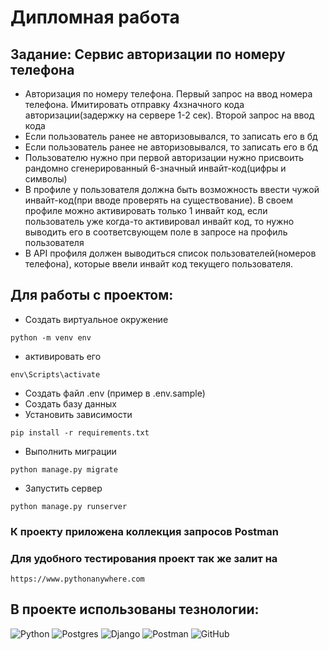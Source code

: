 # Дипломная работа

##  Задание: Сервис авторизации по номеру телефона

* Авторизация по номеру телефона. Первый запрос на ввод номера телефона. Имитировать отправку 4хзначного кода авторизации(задержку на сервере 1-2 сек). Второй запрос на ввод кода
* Если пользователь ранее не авторизовывался, то записать его в бд
* Если пользователь ранее не авторизовывался, то записать его в бд
* Пользователю нужно при первой авторизации нужно присвоить рандомно сгенерированный 6-значный инвайт-код(цифры и символы)
* В профиле у пользователя должна быть возможность ввести чужой инвайт-код(при вводе проверять на существование). В своем профиле можно активировать только 1 инвайт код, если пользователь уже когда-то активировал инвайт код, то нужно выводить его в соответсвующем поле в запросе на профиль пользователя
* В API профиля должен выводиться список пользователей(номеров телефона), которые ввели инвайт код текущего пользователя.


## Для работы с проектом:

* Создать виртуальное окружение
```
python -m venv env
```
* активировать его
```
env\Scripts\activate
```
* Создать файл .env (пример в .env.sample)
* Создать базу данных
* Установить зависимости
```
pip install -r requirements.txt
```
* Выполнить миграции
```
python manage.py migrate
```
* Запустить сервер
```
python manage.py runserver
```

### К проекту приложена коллекция запросов Postman
### Для удобного тестирования проект так же залит на 
```
https://www.pythonanywhere.com
```

## В проекте использованы тезнологии:
![Python](https://img.shields.io/badge/python-3670A0?style=for-the-badge&logo=python&logoColor=ffdd54)
![Postgres](https://img.shields.io/badge/postgres-%23316192.svg?style=for-the-badge&logo=postgresql&logoColor=white)
![Django](https://img.shields.io/badge/django-%23092E20.svg?style=for-the-badge&logo=django&logoColor=white)
![Postman](https://img.shields.io/badge/Postman-FF6C37?style=for-the-badge&logo=postman&logoColor=white)
![GitHub](https://img.shields.io/badge/github-%23121011.svg?style=for-the-badge&logo=github&logoColor=white)
